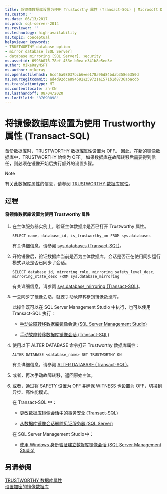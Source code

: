 ```yaml
---
title: 将镜像数据库设置为使用 Trustworthy 属性 (Transact-SQL) | Microsoft Docs
ms.custom: ''
ms.date: 06/13/2017
ms.prod: sql-server-2014
ms.reviewer: ''
ms.technology: high-availability
ms.topic: conceptual
helpviewer_keywords:
- TRUSTWORTHY database option
- mirror database [SQL Server]
- database mirroring [SQL Server], security
ms.assetid: 6993b076-78ef-453e-b0ea-e341b8e5ee3e
author: MikeRayMSFT
ms.author: mikeray
ms.openlocfilehash: 6cd46a08037bcb6eee178a96d84bdab358e5350d
ms.sourcegitcommit: ad4d92dce894592a259721a1571b1d8736abacdb
ms.translationtype: MT
ms.contentlocale: zh-CN
ms.lasthandoff: 08/04/2020
ms.locfileid: "87690098"
---
```

# <a name="set-up-a-mirror-database-to-use-the-trustworthy-property-transact-sql"></a>将镜像数据库设置为使用 Trustworthy 属性 (Transact-SQL)
  备份数据库时，TRUSTWORTHY 数据库属性设置为 OFF。 因此，在新的镜像数据库中，TRUSTWORTHY 始终为 OFF。 如果数据库在故障转移后需要得到信任，则必须在镜像开始后执行额外的设置步骤。  
  
> [!NOTE]  
>  有关此数据库属性的信息，请参阅 [TRUSTWORTHY 数据库属性](../../relational-databases/security/trustworthy-database-property.md)。  
  
## <a name="procedure"></a>过程  
  
#### <a name="to-setup-a-mirror-database-to-use-the-trustworthy-property"></a>将镜像数据库设置为使用 Trustworthy 属性  
  
1.  在主体服务器实例上，验证主体数据库是否已打开 Trustworthy 属性。  
  
    ```  
    SELECT name, database_id, is_trustworthy_on FROM sys.databases   
    ```  
  
     有关详细信息，请参阅 [sys.databases (Transact-SQL)](/sql/relational-databases/system-catalog-views/sys-databases-transact-sql)。  
  
2.  开始镜像后，验证数据库当前是否为主体数据库，会话是否正在使用同步运行模式以及是否已同步了会话。  
  
    ```  
    SELECT database_id, mirroring_role, mirroring_safety_level_desc, mirroring_state_desc FROM sys.database_mirroring  
    ```  
  
     有关详细信息，请参阅 [sys.database_mirroring (Transact-SQL)](/sql/relational-databases/system-catalog-views/sys-database-mirroring-transact-sql)。  
  
3.  一旦同步了镜像会话，就要手动故障转移到镜像数据库。  
  
     此操作既可以在 SQL Server Management Studio 中执行，也可以使用 Transact-SQL 执行：  
  
    -   [手动故障转移数据库镜像会话 (SQL Server Management Studio)](manually-fail-over-a-database-mirroring-session-sql-server-management-studio.md)  
  
    -   [手动故障转移数据库镜像会话 (Transact-SQL)](manually-fail-over-a-database-mirroring-session-transact-sql.md)  
  
4.  使用以下 ALTER DATABASE 命令打开 Trustworthy 数据库属性：  
  
    ```  
    ALTER DATABASE <database_name> SET TRUSTWORTHY ON  
    ```  
  
     有关详细信息，请参阅 [ALTER DATABASE (Transact-SQL)](/sql/t-sql/statements/alter-database-transact-sql)。  
  
5.  或者，再次手动故障转移，返回原始主体。  
  
6.  或者，通过将 SAFETY 设置为 OFF 并确保 WITNESS 也设置为 OFF，切换到异步、高性能模式。  
  
     在 Transact-SQL 中：  
  
    -   [更改数据库镜像会话中的事务安全 (Transact-SQL)](change-transaction-safety-in-a-database-mirroring-session-transact-sql.md)  
  
    -   [从数据库镜像会话删除见证服务器 (SQL Server)](remove-the-witness-from-a-database-mirroring-session-sql-server.md)  
  
     在 SQL Server Management Studio 中：  
  
    -   [使用 Windows 身份验证建立数据库镜像会话 (SQL Server Management Studio)](establish-database-mirroring-session-windows-authentication.md)  
  
## <a name="see-also"></a>另请参阅  
 [TRUSTWORTHY 数据库属性](../../relational-databases/security/trustworthy-database-property.md)   
 [设置加密的镜像数据库](set-up-an-encrypted-mirror-database.md)  
  
  
